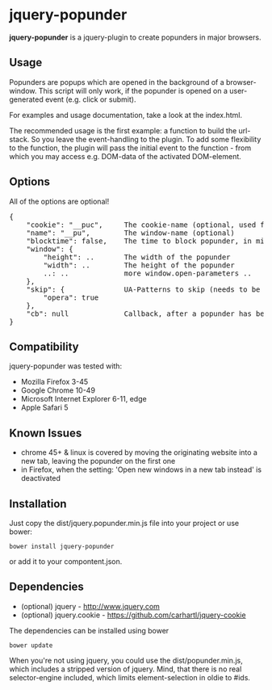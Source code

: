 jquery-popunder
=====

**jquery-popunder** is a jquery-plugin to create popunders in major browsers.

Usage
-----

Popunders are popups which are opened in the background of a browser-window.
This script will only work, if the popunder is opened on a user-generated event (e.g. click or submit).

For examples and usage documentation, take a look at the index.html.

The recommended usage is the first example: a function to build the url-stack.
So you leave the event-handling to the plugin. To add some flexibility to the function, the plugin will pass the initial event to the function - from which you may access e.g. DOM-data of the activated DOM-element.

Options
-------
All of the options are optional!

<pre>
{
    "cookie": "__puc",     The cookie-name (optional, used for blocking a popunder)
    "name": "__pu",        The window-name (optional)
    "blocktime": false,    The time to block popunder, in minutes
    "window": {
        "height": ..       The width of the popunder
        "width": ..        The height of the popunder
        ..: ..             more window.open-parameters ..
    },
    "skip": {              UA-Patterns to skip (needs to be a known ua!)
        "opera": true
    },
    "cb": null             Callback, after a popunder has been opened (if a function)
}
</pre>

Compatibility
-------

jquery-popunder was tested with:
- Mozilla Firefox 3-45
- Google Chrome 10-49
- Microsoft Internet Explorer 6-11, edge
- Apple Safari 5

Known Issues
-------
- chrome 45+ & linux is covered by moving the originating website into a new tab, leaving the popunder on the first one
- in Firefox, when the setting: 'Open new windows in a new tab instead' is deactivated

Installation
-------
Just copy the dist/jquery.popunder.min.js file into your project or use bower:

    bower install jquery-popunder

or add it to your compontent.json.

Dependencies
-------
- (optional) jquery - http://www.jquery.com
- (optional) jquery.cookie - https://github.com/carhartl/jquery-cookie

The dependencies can be installed using bower

    bower update

When you're not using jquery, you could use the dist/popunder.min.js, which includes a stripped version of jquery. Mind, that there is no real selector-engine included, which limits element-selection in oldie to #ids.
